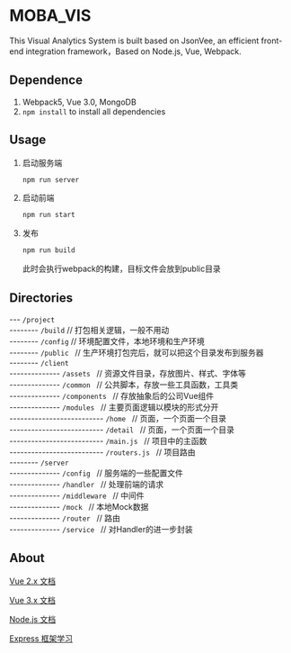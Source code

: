 # MOBA_VIS
This Visual Analytics System is built based on JsonVee, an efficient front-end integration framework，Based on Node.js, Vue, Webpack.

## Dependence
1. Webpack5, Vue 3.0, MongoDB
2. `npm install` to install all dependencies

## Usage
1. 启动服务端
    ```bash
    npm run server
    ```
2. 启动前端
    ```bash
    npm run start
    ```
3. 发布
    ```bash
    npm run build
    ```
    此时会执行webpack的构建，目标文件会放到public目录

## Directories
--- `/project`   
-------- `/build`   // 打包相关逻辑，一般不用动   
-------- `/config`  // 环境配置文件，本地环境和生产环境   
-------- `/public `   // 生产环境打包完后，就可以把这个目录发布到服务器   
-------- `/client `       
-------------- `/assets `   // 资源文件目录，存放图片、样式、字体等   
-------------- `/common `   // 公共脚本，存放一些工具函数，工具类   
-------------- `/components `   // 存放抽象后的公司Vue组件   
-------------- `/modules `   // 主要页面逻辑以模块的形式分开   
-------------------------- `/home `   // 页面，一个页面一个目录   
-------------------------- `/detail `   // 页面，一个页面一个目录    
-------------------------- `/main.js `   // 项目中的主函数   
-------------------------- `/routers.js `   // 项目路由  
-------- `/server `       
-------------- `/config `   // 服务端的一些配置文件   
-------------- `/handler `   // 处理前端的请求   
-------------- `/middleware `   // 中间件   
-------------- `/mock `   // 本地Mock数据   
-------------- `/router `   // 路由  
-------------- `/service `   // 对Handler的进一步封装    

## About
[Vue 2.x 文档](https://vuejs.bootcss.com/)   

[Vue 3.x 文档](https://v3.cn.vuejs.org/)

[Node.js 文档](http://nodejs.cn/)    

[Express 框架学习](https://github.com/expressjs/express)
